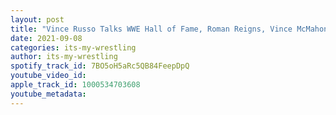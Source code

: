 ```yaml
---
layout: post
title: "Vince Russo Talks WWE Hall of Fame, Roman Reigns, Vince McMahon, WWE Ratings & More"
date: 2021-09-08
categories: its-my-wrestling
author: its-my-wrestling
spotify_track_id: 7BO5oH5aRc5QB84FeepDpQ
youtube_video_id: 
apple_track_id: 1000534703608
youtube_metadata: 
---
```

